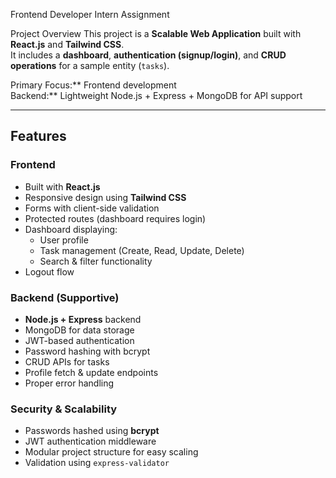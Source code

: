  Frontend Developer Intern Assignment

Project Overview
This project is a **Scalable Web Application** built with **React.js** and **Tailwind CSS**.  
It includes a **dashboard**, **authentication (signup/login)**, and **CRUD operations** for a sample entity (`tasks`).  

Primary Focus:** Frontend development  
Backend:** Lightweight Node.js + Express + MongoDB for API support  

---

## Features

### Frontend
- Built with **React.js**
- Responsive design using **Tailwind CSS**
- Forms with client-side validation
- Protected routes (dashboard requires login)
- Dashboard displaying:
  - User profile
  - Task management (Create, Read, Update, Delete)
  - Search & filter functionality
- Logout flow

### Backend (Supportive)
- **Node.js + Express** backend
- MongoDB for data storage
- JWT-based authentication
- Password hashing with bcrypt
- CRUD APIs for tasks
- Profile fetch & update endpoints
- Proper error handling

### Security & Scalability
- Passwords hashed using **bcrypt**
- JWT authentication middleware
- Modular project structure for easy scaling
- Validation using `express-validator`



